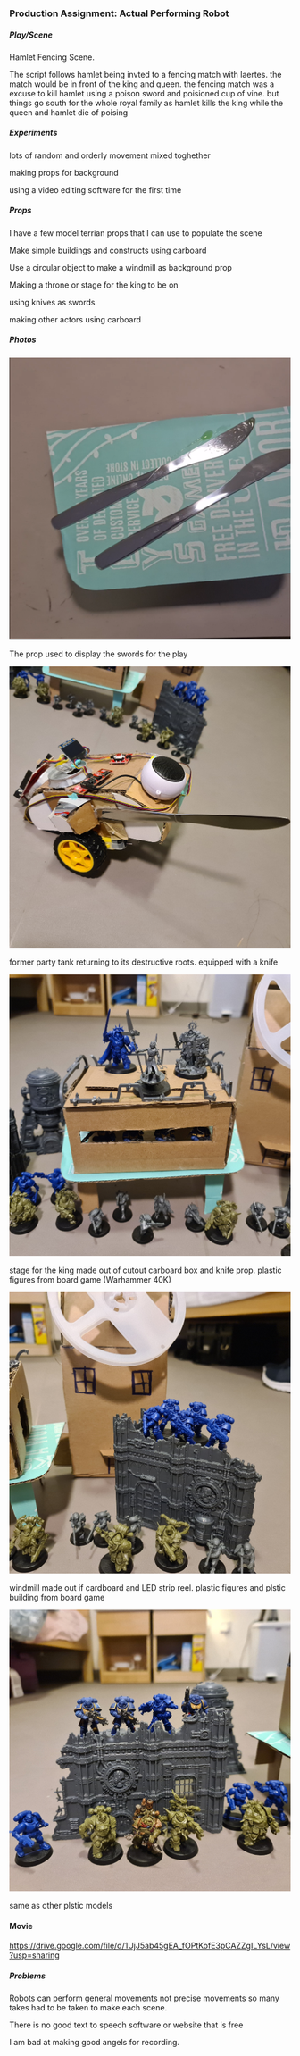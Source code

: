 ### Production Assignment: Actual Performing Robot

##### Play/Scene

Hamlet Fencing Scene.

The script follows hamlet being invted to a fencing match with laertes. the match would be in front of the king and queen. the fencing match was a excuse to kill hamlet using a poison sword and poisioned cup of vine. but things go south for the whole royal family as hamlet kills the king while the queen and hamlet die of poising

##### Experiments

lots of random and orderly movement mixed toghether

making props for background

using a video editing software for the first time

##### Props

I have a few model terrian props that I can use to populate the scene 

Make simple buildings and constructs using carboard

Use a circular object to make a windmill as background prop

Making a throne or stage for the king to be on

using knives as swords

making other actors using carboard
##### Photos

![](pic1.png)

The prop used to display the swords for the play

![](pic2.jpg)

former party tank returning to its destructive roots. equipped with a knife

![](pic3.jpg)

stage for the king made out of cutout carboard box and knife prop. plastic figures from board game (Warhammer 40K)

![](pic4.jpg)

windmill made out if cardboard and LED strip reel. plastic figures and plstic building from board game

![](pic5.jpg)

same as other plstic models


#### Movie 

https://drive.google.com/file/d/1UjJ5ab45gEA_fOPtKofE3pCAZZgILYsL/view?usp=sharing

##### Problems

Robots can perform general movements not precise movements so many takes had to be taken to make each scene.

There is no good text to speech software or website that is free

I am bad at making good angels for recording.
